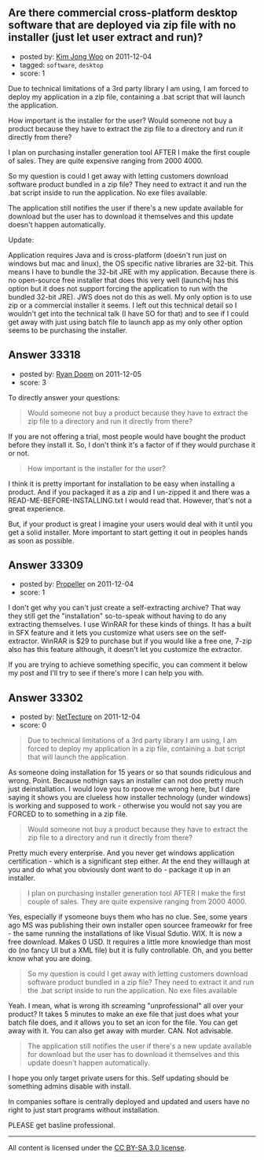 ## Are there commercial cross-platform desktop software that are deployed via zip file with no installer (just let user extract and run)?

- posted by: [Kim Jong Woo](https://stackexchange.com/users/-1/3650-kim-jong-woo) on 2011-12-04
- tagged: `software`, `desktop`
- score: 1

Due to technical limitations of a 3rd party library I am using, I am forced to deploy my application in a zip file, containing a .bat script that will launch the application.

How important is the installer for the user? Would someone not buy a product because they have to extract the zip file to a directory and run it directly from there?

I plan on purchasing installer generation tool AFTER I make the first couple of sales. They are quite expensive ranging from $2000~$4000.

So my question is could I get away with letting customers download software product bundled in a zip file? They need to extract it and run the .bat script inside to run the application. No exe files available.

The application still notifies the user if there's a new update available for download but the user has to download it themselves and this update doesn't happen automatically.

Update:

Application requires Java and is cross-platform (doesn't run just on windows but mac and linux), the OS specific native libraries are 32-bit. This means I have to bundle the 32-bit JRE with my application. Because there is no open-source free installer that does this very well (launch4j has this option but it does not support forcing the application to run with the bundled 32-bit JRE). JWS does not do this as well. My only option is to use zip or a commercial installer it seems. I left out this technical detail so I wouldn't get into the technical talk (I have SO for that) and to see if I could get away with just using batch file to launch app as my only other option seems to be purchasing the installer.


## Answer 33318

- posted by: [Ryan Doom](https://stackexchange.com/users/-1/5655-ryan-doom) on 2011-12-05
- score: 3

To directly answer your questions:

> Would someone not buy a product because they have to extract the zip file to a directory and run it directly from there?

If you are not offering a trial, most people would have bought the product before they install it. So, I don't think it's a factor of if they would purchase it or not.

> How important is the installer for the user? 

I think it is pretty important for installation to be easy when installing a product. And if you packaged it as a zip and I un-zipped it and there was a READ-ME-BEFORE-INSTALLING.txt I would read that. However, that's not a great experience.

But, if your product is great I imagine your users would deal with it until you get a solid installer. More important to start getting it out in peoples hands as soon as possible.






## Answer 33309

- posted by: [Propeller](https://stackexchange.com/users/-1/14813-propeller) on 2011-12-04
- score: 1

I don't get why you can't just create a self-extracting archive? That way they still get the "installation" so-to-speak without having to do any extracting themselves. I use WinRAR for these kinds of things. It has a built in SFX feature and it lets you customize what users see on the self-extractor. WinRAR is $29 to purchase but if you would like a free one, 7-zip also has this feature although, it doesn't let you customize the extractor.

If you are trying to achieve something specific, you can comment it below my post and I'll try to see if there's more I can help you with.


## Answer 33302

- posted by: [NetTecture](https://stackexchange.com/users/-1/3350-nettecture) on 2011-12-04
- score: 0

> Due to technical limitations of a 3rd party library I am using, I am forced to deploy my 
> application in a zip file, containing a .bat script that will launch the application.

As someone doing installation for 15 years or so that sounds ridiculous and wrong. Point. Because nothign says an installer can not doo pretty much just deinstallation. I would love you to rpoove me wrong here, but I dare saying it shows you are clueless how installer technology (under windows) is working and supposed to work - otherwise you would not say you are FORCED to to something in a zip file.

> Would someone not buy a product because they have to extract the zip file to a directory and 
> run it directly from there?

Pretty much every enterprise. And you never get windows application certification - which is a significant step either. At the end they willlaugh at you and do what you obviously dont want to do - package it up in an installer.

> I plan on purchasing installer generation tool AFTER I make the first couple of sales. They 
> are quite expensive ranging from $2000~$4000.

Yes, especially if ysomeone buys them who has no clue. See, some years ago MS was publishing their own installer open sourcee frameowkr for free - the same running the installations of like Visual Sdutio. WIX. It is now a free download. Makes 0 USD. It requires a little more knowledge than most do (no fancy UI but a XML file) but it is fully controllable. Oh, and you better know what you are doing.

> So my question is could I get away with letting customers download software product bundled in 
> a zip file? They need to extract it and run the .bat script inside to run the application. No 
> exe files available

Yeah. I mean, what is wrong ith screaming "unprofessional" all over your product? It takes 5 minutes to make an exe file that just does what your batch file does, and it allows you to set an icon for the file. You can get away with it. You can also get away with murder. CAN. Not advisable.

> The application still notifies the user if there's a new update available for download but the 
> user has to download it themselves and this update doesn't happen automatically.

I hope you only target private users for this. Self updating should be something admins disable with install.

In companies softare is centrally deployed and updated and users have no right to just start programs without installation.

PLEASE get basline professional.



---

All content is licensed under the [CC BY-SA 3.0 license](https://creativecommons.org/licenses/by-sa/3.0/).
